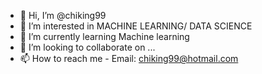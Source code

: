 - 👋 Hi, I’m @chiking99
- 👀 I’m interested in MACHINE LEARNING/ DATA SCIENCE
- 🌱 I’m currently learning Machine learning
- 💞️ I’m looking to collaborate on ...
- 📫 How to reach me - Email: chiking99@hotmail.com

<!---
chiking99/chiking99 is a ✨ special ✨ repository because its `README.md` (this file) appears on your GitHub profile.
You can click the Preview link to take a look at your changes.
--->
